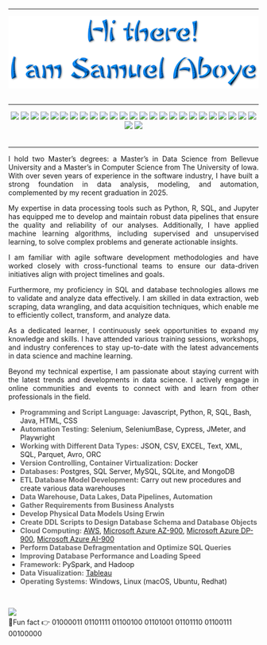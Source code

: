###### 
______________________________________________________________________________________________________________________________________________________

<!-- <h1 align="center"> Hi there 👋</h1>
<h1 align="center"> I'm Samuel Aboye.</h1> -->


<p align="center"><img src="/assets/logo-trans-3.png" style="display: block; margin: auto;"></p>



###### 
______________________________________________________________________________________________________________________________________________________
<p align="center">
  <img src="https://img.shields.io/badge/Python-%233776AB.svg?&style=for-the-badge&logo=python&logoColor=white">
  <img src="https://img.shields.io/badge/R-%23276DC3.svg?&style=for-the-badge&logo=r&logoColor=white">
  <img src="https://img.shields.io/badge/Jupyter-%23F37626.svg?&style=for-the-badge&logo=jupyter&logoColor=white">
  <img src="https://img.shields.io/badge/NumPy-%23013243.svg?&style=for-the-badge&logo=numpy&logoColor=white">
  <img src="https://img.shields.io/badge/Pandas-%23150458.svg?&style=for-the-badge&logo=pandas&logoColor=white">
  <img src="https://img.shields.io/badge/Matplotlib-%23000.svg?&style=for-the-badge&logo=matplotlib&logoColor=white">
  <img src="https://img.shields.io/badge/Seaborn-%2300BFFF.svg?&style=for-the-badge&logo=seaborn&logoColor=white">
  <img src="https://img.shields.io/badge/Scikit--learn-%23F7931E.svg?&style=for-the-badge&logo=scikit-learn&logoColor=white">
  <img src="https://img.shields.io/badge/TensorFlow-%23FF6F00.svg?&style=for-the-badge&logo=tensorflow&logoColor=white">
  <img src="https://img.shields.io/badge/Keras-%23D00000.svg?&style=for-the-badge&logo=keras&logoColor=white">
  <img src="https://img.shields.io/badge/PyTorch-%23EE4C2C.svg?&style=for-the-badge&logo=pytorch&logoColor=white">
  <img src="https://img.shields.io/badge/SQL-%230075a8.svg?&style=for-the-badge&logo=sql&logoColor=white">
  <img src="https://img.shields.io/badge/Apache%20Spark-%23E25A1C.svg?&style=for-the-badge&logo=apachespark&logoColor=white">
  <img src="https://img.shields.io/badge/Apache%20Kafka-%23023131.svg?&style=for-the-badge&logo=apachekafka&logoColor=white">
  <img src="https://img.shields.io/badge/ETL-%2300FFFF.svg?&style=for-the-badge">
  <img src="https://img.shields.io/badge/Data%20Pipeline-%23323189.svg?&style=for-the-badge">
  <img src="https://img.shields.io/badge/Data%20Warehouse-%23807E7C.svg?&style=for-the-badge">
  <img src="https://img.shields.io/badge/Data%20Lakes-%230000FF.svg?&style=for-the-badge">
  <img src="https://img.shields.io/badge/Tableau-%23E97627.svg?&style=for-the-badge&logo=tableau&logoColor=white">
  <img src="https://img.shields.io/badge/Power%20BI-%23F2C811.svg?&style=for-the-badge&logo=powerbi&logoColor=black">
  <img src="https://img.shields.io/badge/Microsoft%20Azure-%230072C6.svg?&style=for-the-badge&logo=microsoftazure&logoColor=white">
  <img src="https://img.shields.io/badge/Amazon%20AWS-%23FF9900.svg?&style=for-the-badge&logo=amazonaws&logoColor=white">
  <img src="https://img.shields.io/badge/Google%20Cloud-%234285F4.svg?&style=for-the-badge&logo=googlecloud&logoColor=white">
  <img src="https://img.shields.io/badge/Docker-%232496ED.svg?&style=for-the-badge&logo=docker&logoColor=white">
  <img src="https://img.shields.io/badge/Kubernetes-%23326CE5.svg?&style=for-the-badge&logo=kubernetes&logoColor=white">
  <img src="https://img.shields.io/badge/Git-%23F05033.svg?&style=for-the-badge&logo=git&logoColor=white">
  <img src="https://img.shields.io/badge/GitHub-%23181717.svg?&style=for-the-badge&logo=github&logoColor=white">
</p>


###### 
________________________________________________________________________________________________________________________________________________________
  
<p align="justify">
I hold two Master’s degrees: a Master’s in Data Science from Bellevue University and a Master’s in Computer Science from The University of Iowa. With over seven years of experience in the software industry, I have built a strong foundation in data analysis, modeling, and automation, complemented by my recent graduation in 2025.</p>

<p align="justify">
My expertise in data processing tools such as Python, R, SQL, and Jupyter has equipped me to develop and maintain robust data pipelines that ensure the quality and reliability of our analyses. Additionally, I have applied machine learning algorithms, including supervised and unsupervised learning, to solve complex problems and generate actionable insights.</p>

<p align="justify">
I am familiar with agile software development methodologies and have worked closely with cross-functional teams to ensure our data-driven initiatives align with project timelines and goals.<p>

<p align="justify">
Furthermore, my proficiency in SQL and database technologies allows me to validate and analyze data effectively. I am skilled in data extraction, web scraping, data wrangling, and data acquisition techniques, which enable me to efficiently collect, transform, and analyze data.</p>

<p align="justify">
As a dedicated learner, I continuously seek opportunities to expand my knowledge and skills. I have attended various training sessions, workshops, and industry conferences to stay up-to-date with the latest advancements in data science and machine learning. </p>

<p align="justify">
Beyond my technical expertise, I am passionate about staying current with the latest trends and developments in data science. I actively engage in online communities and events to connect with and learn from other professionals in the field.</p>

- <span style="color:dimgray">**Programming and Script Language:**</span> Javascript, Python, R, SQL, Bash, Java, HTML, CSS
- <span style="color:dimgray">**Automation Testing:**</span> Selenium, SeleniumBase, Cypress, JMeter, and Playwright
- <span style="color:dimgray">**Working with Different Data Types:**</span> JSON, CSV, EXCEL, Text, XML, SQL, Parquet, Avro, ORC
- <span style="color:dimgray">**Version Controlling, Container Virtualization:**</span> Docker
- <span style="color:dimgray">**Databases:**</span> Postgres, SQL Server, MySQL, SQLite, and MongoDB
- <span style="color:dimgray">**ETL Database Model Development:**</span> Carry out new procedures and create various data warehouses
- <span style="color:dimgray">**Data Warehouse, Data Lakes, Data Pipelines, Automation**</span>
- <span style="color:dimgray">**Gather Requirements from Business Analysts**</span>
- <span style="color:dimgray">**Develop Physical Data Models Using Erwin**</span>
- <span style="color:dimgray">**Create DDL Scripts to Design Database Schema and Database Objects**</span>
- <span style="color:dimgray">**Cloud Computing:**</span> [AWS](https://www.credly.com/badges/dea7ab47-4d66-4343-bb4a-e8fda880cffa/linked_in_profile), [Microsoft Azure AZ-900](https://www.credly.com/badges/9eabe562-1fab-4a4e-80d4-657e0b20348b?source=linked_in_profile), [Microsoft Azure DP-900](https://www.credly.com/badges/1461e6e4-a945-4c84-a4e7-db1d3213b7a1), [Microsoft Azure AI-900](https://www.credly.com/badges/9e652dde-28a0-4561-b671-e1606f1789a3?source=linked_in_profile)
- <span style="color:dimgray">**Perform Database Defragmentation and Optimize SQL Queries**</span>
- <span style="color:dimgray">**Improving Database Performance and Loading Speed**</span>
- <span style="color:dimgray">**Framework:**</span> PySpark, and Hadoop
- <span style="color:dimgray">**Data Visualization:**</span> [Tableau](https://public.tableau.com/app/profile/saboye)
- <span style="color:dimgray">**Operating Systems:**</span> Windows, Linux (macOS, Ubuntu, Redhat)



<br>

<a href="https://linkedin.com/in/samuelaboye" target="_blank"><img src ="https://img.shields.io/badge/LinkedIn-0077B5?style=for-the-badge&logo=linkedin&logoColor=white" /></a><br>
:small_blue_diamond:Fun fact   👉   01000011 01101111 01100100 01101001 01101110 01100111 00100000

